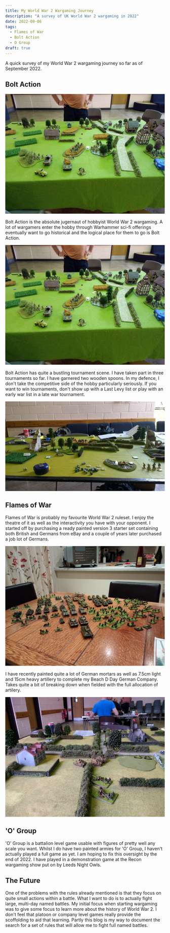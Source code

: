 ```yaml
---
title: My World War 2 Wargaming Journey
description: "A survey of UK World War 2 wargaming in 2022"
date: 2022-09-06
tags:
  - Flames of War
  - Bolt Action
  - O Group
draft: true
---
```


A quick survey of my World War 2 wargaming journey so far as of September 2022.

## Bolt Action

![Leeds Night Owls Bolt Action Game](bolt-action-1.jpg)

Bolt Action is the absolute jugernaut of hobbyist World War 2 wargaming. A lot of wargamers enter the hobby through Warhammer sci-fi offerings eventually want to go historical and the logical place for them to go is Bolt Action.

![Leeds Night Owls Bolt Action Game](bolt-action-1.jpg)

Bolt Action has quite a bustling tournament scene. I have taken part in three tournaments so far. I have garnered two wooden spoons. In my defence, I don't take the competitive side of the hobby particularly seriously. If you want to win tournaments, don't show up with a Last Levy list or play with an early war list in a late war tournament.

![First Tournament Bolt Action Match](bolt-action-3.jpg)

## Flames of War

Flames of War is probably my favourite World War 2 ruleset. I enjoy the theatre of it as well as the interactivity you have with your opponent. I started off by purchasing a ready painted version 3 starter set containing both British and Germans from eBay and a couple of years later purchased a job lot of Germans.

![Job Lot of Flames of War Germans from eBay](flames-of-war-ebay.jpg)

I have recently painted quite a lot of German mortars as well as 7.5cm light and 15cm heavy artillery to complete my Beach D Day German Company. Takes quite a bit of breaking down when fielded with the full allocation of artilery.

![Leeds Night Owls Flames of War v4 Game](flames-of-war-v4.jpg)

## 'O' Group

'O' Group is a battalion level game usable with figures of pretty well any scale you want. Whilst I do have two painted armies for 'O' Group, I haven't actually played a full game as yet. I am hoping to fix this oversight by the end of 2022. I have played in a demonstration game at the Recon wargaming show put on by Leeds Night Owls.

## The Future

One of the problems with the rules already mentioned is that they focus on quite small actions within a battle. What I want to do is to actually fight large, multi-day named battles. My initial focus when starting wargaming was to give some focus to learn more about the history of World War 2. I don't feel that platoon or company level games really provide the scoffolding to aid that learning. Partly this blog is my way to document the search for a set of rules that will allow me to fight full named battles.
